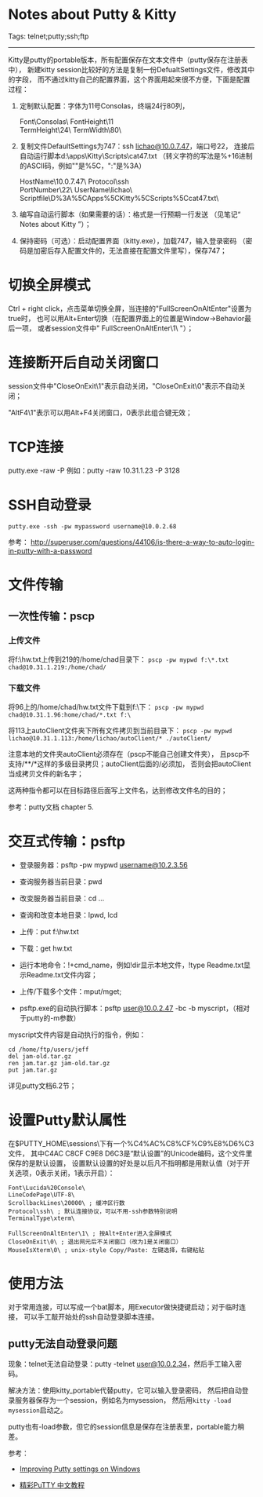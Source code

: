 # Notes about Putty & Kitty
Tags: telnet;putty;ssh;ftp

------

Kitty是putty的portable版本，所有配置保存在文本文件中（putty保存在注册表中），
新建kitty session比较好的方法是复制一份DefualtSettings文件，修改其中的字段，
而不通过kitty自己的配置界面，这个界面用起来很不方便，下面是配置过程：

1. 定制默认配置：字体为11号Consolas，终端24行80列，

    Font\Consolas\ 
    FontHeight\11\
    TermHeight\24\ 
    TermWidth\80\ 

1. 复制文件DefaultSettings为747：ssh lichao@10.0.7.47，端口号22，
   连接后自动运行脚本d:\apps\Kitty\Scripts\cat47.txt
   （转义字符的写法是%+16进制的ASCII码，例如"\"是%5C，":"是%3A）

    HostName\10.0.7.47\ 
    Protocol\ssh\
    PortNumber\22\ 
    UserName\lichao\ 
    Scriptfile\D%3A%5CApps%5CKitty%5CScripts%5Ccat47.txt\

1. 编写自动运行脚本（如果需要的话）：格式是一行预期一行发送
   （见笔记“ Notes about Kitty ”）；

1. 保持密码（可选）：启动配置界面（kitty.exe），加载747，输入登录密码
   （密码是加密后存入配置文件的，无法直接在配置文件里写），保存747；

# 切换全屏模式

Ctrl + right click，点击菜单切换全屏，当连接的"FullScreenOnAltEnter"设置为true时，
也可以用Alt+Enter切换（在配置界面上的位置是Window->Behavior最后一项，
或者session文件中" FullScreenOnAltEnter\1\ "）；

# 连接断开后自动关闭窗口

session文件中"CloseOnExit\1\"表示自动关闭，"CloseOnExit\0\"表示不自动关闭；

"AltF4\1\"表示可以用Alt+F4关闭窗口，0表示此组合键无效；

# TCP连接

putty.exe -raw <ip> -P <port>
例如：putty -raw 10.31.1.23 -P 3128

# SSH自动登录

`putty.exe -ssh -pw mypassword username@10.0.2.68`

参考：
http://superuser.com/questions/44106/is-there-a-way-to-auto-login-in-putty-with-a-password

# 文件传输

## 一次性传输：pscp

### 上传文件

将f:\hw.txt上传到219的/home/chad目录下：
`pscp -pw mypwd f:\*.txt chad@10.31.1.219:/home/chad/`

### 下载文件

将96上的/home/chad/hw.txt文件下载到f:\下：
`pscp -pw mypwd chad@10.31.1.96:home/chad/*.txt f:\ `

将113上autoClient文件夹下所有文件拷贝到当前目录下：
`pscp -pw mypwd lichao@10.31.1.113:/home/lichao/autoClient/* ./autoClient/ `

注意本地的文件夹autoClient必须存在（pscp不能自己创建文件夹），
且pscp不支持/**/*这样的多级目录拷贝；autoClient后面的/必须加，
否则会把autoClient当成拷贝文件的新名字；

这两种指令都可以在目标路径后面写上文件名，达到修改文件名的目的；

参考：putty文档 chapter 5.

# 交互式传输：psftp

* 登录服务器：psftp -pw mypwd username@10.2.3.56

* 查询服务器当前目录：pwd

* 改变服务器当前目录：cd ...

* 查询和改变本地目录：lpwd, lcd

* 上传：put f:\hw.txt

* 下载：get hw.txt

* 运行本地命令：!+cmd_name，例如!dir显示本地文件，!type Readme.txt显示Readme.txt文件内容；

* 上传/下载多个文件：mput/mget;

* psftp.exe的自动执行脚本：psftp user@10.0.2.47 -bc -b myscript，（相对于putty的-m参数）

myscript文件内容是自动执行的指令，例如：

    cd /home/ftp/users/jeff 
    del jam-old.tar.gz 
    ren jam.tar.gz jam-old.tar.gz 
    put jam.tar.gz 

详见putty文档6.2节；

# 设置Putty默认属性

在$PUTTY_HOME\sessions\下有一个%C4%AC%C8%CF%C9%E8%D6%C3文件，
其中C4AC C8CF C9E8 D6C3是“默认设置”的Unicode编码，这个文件里保存的是默认设置，
设置默认设置的好处是以后凡不指明都是用默认值（对于开关选项，0表示关闭，1表示开启）：

    Font\Lucida%20Console\ 
    LineCodePage\UTF-8\ 
    ScrollbackLines\20000\ ; 缓冲区行数 
    Protocol\ssh\ ; 默认连接协议，可以不用-ssh参数特别说明 
    TerminalType\xterm\

    FullScreenOnAltEnter\1\ ; 按Alt+Enter进入全屏模式 
    CloseOnExit\0\ ; 退出网元后不关闭窗口（改为1是关闭窗口） 
    MouseIsXterm\0\ ; unix-style Copy/Paste: 左键选择，右键粘贴 

# 使用方法

对于常用连接，可以写成一个bat脚本，用Executor做快捷键启动；对于临时连接，
可以手工敲开始处的ssh自动登录脚本连接。

## putty无法自动登录问题

现象：telnet无法自动登录：putty -telnet user@10.0.2.34，然后手工输入密码。

解决方法：使用kitty_portable代替putty，它可以输入登录密码，
然后把自动登录服务器保存为一个session，例如名为mysession，
然后用`kitty -load mysession`启动之。

putty也有-load参数，但它的session信息是保存在注册表里，portable能力稍差。

参考：

* [Improving Putty settings on Windows](http://dag.wieers.com/blog/content/improving-putty-settings-on-windows)

* [精彩PuTTY 中文教程](http://heroxuan.iteye.com/blog/560682)
